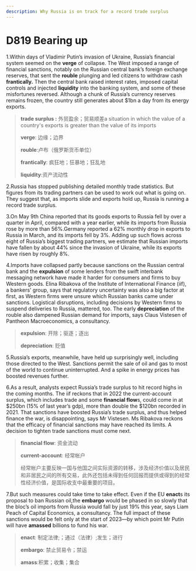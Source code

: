 ```yaml
---
description: Why Russia is on track for a record trade surplus 
---
```


# D819 Bearing up
1.Within days of Vladimir Putin’s invasion of Ukraine, Russia’s financial system seemed on the **verge** of collapse. The West imposed a range of financial sanctions, notably on the Russian central bank’s foreign­ exchange reserves, that sent the **rouble** plunging and led citizens to withdraw cash **frantically.** Then the central bank raised interest rates, imposed capital controls and injected **liquidity** into the banking system, and some of these misfortunes reversed. Although a chunk of Russia’s currency reserves remains frozen, the country still generates about $1bn a day from its energy exports.

> **trade surplus :** 外贸盈余；贸易顺差a situation in which the value of a country's exports is greater than the value of its imports
 > 
> **verge**: 边缘；边界
 > 
> **rouble**:卢布（俄罗斯货币单位）
 > 
> **frantically**: 疯狂地；狂暴地；狂乱地
 > 
> **liquidity**:资产流动性
 > 

2.Russia has stopped publishing detailed monthly trade statistics. But figures from its trading partners can be used to work out what is going on. They suggest that, as imports slide and exports hold up, Russia is running a record trade surplus.

3.On May 9th China reported that its goods exports to Russia fell by over a quarter in April, compared with a year earlier, while its imports from Russia rose by more than 56%.Germany reported a 62% monthly drop in exports to Russia in March, and its imports fell by 3%. Adding up such flows across eight of Russia’s biggest trading partners, we estimate that Russian imports have fallen by about 44% since the invasion of Ukraine, while its exports have risen by roughly 8%.

4.Imports have collapsed partly because sanctions on the Russian central bank and the **expulsion** of some lenders from the swift interbank messaging network have made it harder for consumers and firms to buy Western goods. Elina Ribakova of the Institute of International Finance (iif), a bankers’ group, says that regulatory uncertainty was also a big factor at first, as Western firms were unsure which Russian banks came under sanctions. Logistical disruptions, including decisions by Western firms to suspend deliveries to Russia, mattered, too. The early **depreciation** of the rouble also dampened Russian demand for imports, says Claus Vistesen of Pantheon Macroeconomics, a consultancy.

> **expulsion**: 开除；驱逐；逐出
 > 
> **depreciation**: 贬值
 > 

5.Russia’s exports, meanwhile, have held up surprisingly well, including those directed to the West. Sanctions permit the sale of oil and gas to most of the world to continue uninterrupted. And a spike in energy prices has boosted revenues further.

6.As a result, analysts expect Russia’s trade surplus to hit record highs in the coming months. The iif reckons that in 2022 the current­-account surplus, which includes trade and some **financial flow**s, could come in at $250bn (15% of last year’s gdp), more than double the $120bn recorded in 2021. That sanctions have boosted Russia’s trade surplus, and thus helped finance the war, is disappointing, says Mr Vistesen. Ms Ribakova reckons that the ef­ficacy of financial sanctions may have reached its limits. A decision to tighten trade sanctions must come next.

> **financial flow**: 资金流动
 > 
> **current­-account**:  经常帐户
 > 
> 经常帐户主要反映一国与他国之间实际资源的转移，涉及经济价值以及居民和非居民之间的所有交易，此外还包括未得到任何回报而提供或得到的经常性经济价值，是国际收支中最重要的项目。
 > 

7.But such measures could take time to take effect. Even if the EU **enact**s its proposal to ban Russian oil,the **embargo** would be phased in so slowly that the bloc’s oil imports from Russia would fall by just 19% this year, says Liam Peach of Capital Economics, a consultancy. The full impact of these sanctions would be felt only at the start of 2023—by which point Mr Putin will have **amassed** billions to fund his war.

> **enact**: 制定法律;；通过（法律）;发生；进行
 > 
> **embargo**: 禁止贸易令；禁运
 > 
> **amass**:积累；收集；集合
 > 

